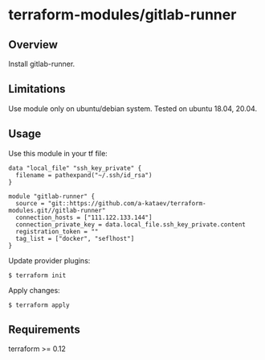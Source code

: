 # terraform-modules/gitlab-runner

## Overview

Install gitlab-runner.

## Limitations

Use module only on ubuntu/debian system. Tested on ubuntu 18.04, 20.04.

## Usage

Use this module in your tf file:

```hcl
data "local_file" "ssh_key_private" {
  filename = pathexpand("~/.ssh/id_rsa")
}

module "gitlab-runner" {
  source = "git::https://github.com/a-kataev/terraform-modules.git//gitlab-runner"
  connection_hosts = ["111.122.133.144"]
  connection_private_key = data.local_file.ssh_key_private.content
  registration_token = ""
  tag_list = ["docker", "seflhost"]
}
```

Update provider plugins:

```shell
$ terraform init
```

Apply changes:

```shell
$ terraform apply
```

## Requirements

terraform >= 0.12
